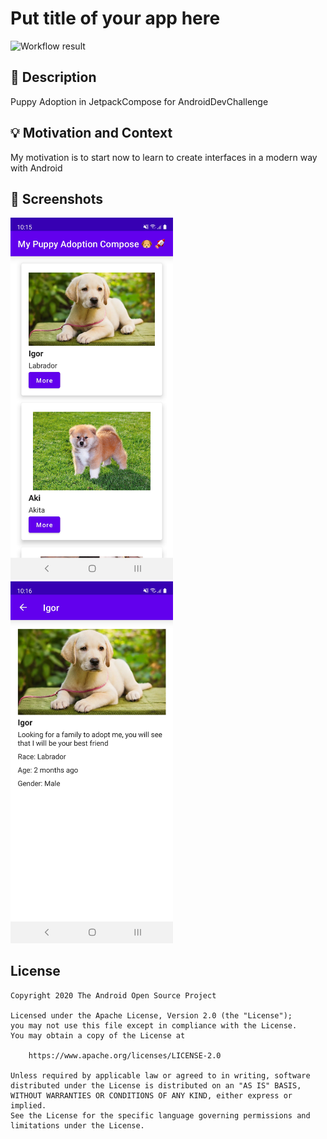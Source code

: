 # Put title of your app here

<!--- Replace <OWNER> with your Github Username and <REPOSITORY> with the name of your repository. -->
<!--- You can find both of these in the url bar when you open your repository in github. -->
![Workflow result](https://github.com/andreslopezrm/dog-adoption-compose/workflows/Check/badge.svg)


## :scroll: Description
<!--- Describe your app in one or two sentences -->
Puppy Adoption in JetpackCompose for AndroidDevChallenge

## :bulb: Motivation and Context
<!--- Optionally point readers to interesting parts of your submission. -->
<!--- What are you especially proud of? -->
My motivation is to start now to learn to create interfaces in a modern way with Android

## :camera_flash: Screenshots
<!-- You can add more screenshots here if you like -->
<img src="/results/screenshot_1.png" width="260">&emsp;<img src="/results/screenshot_2.png" width="260">

## License
```
Copyright 2020 The Android Open Source Project

Licensed under the Apache License, Version 2.0 (the "License");
you may not use this file except in compliance with the License.
You may obtain a copy of the License at

    https://www.apache.org/licenses/LICENSE-2.0

Unless required by applicable law or agreed to in writing, software
distributed under the License is distributed on an "AS IS" BASIS,
WITHOUT WARRANTIES OR CONDITIONS OF ANY KIND, either express or implied.
See the License for the specific language governing permissions and
limitations under the License.
```